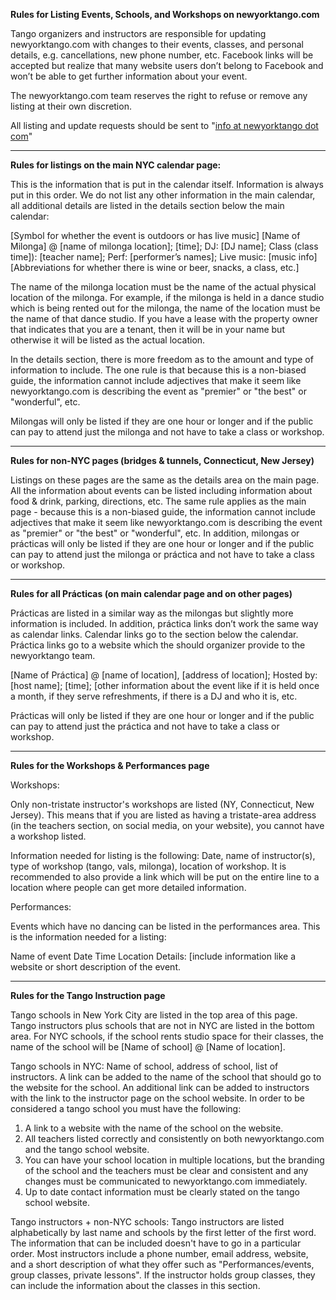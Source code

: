 **Rules for Listing Events, Schools, and Workshops on newyorktango.com**

Tango organizers and instructors are responsible for updating newyorktango.com with changes to their events, classes, and personal details, e.g. cancellations, new phone number, etc. Facebook links will be accepted but realize that many website users don’t belong to Facebook and won’t be able to get further information about your event.

The newyorktango.com team reserves the right to refuse or remove any listing at their own discretion.

All listing and update requests should be sent to "[info at newyorktango dot com](mailto:info@newyorktango.com)"

- - -

**Rules for listings on the main NYC calendar page:**

This is the information that is put in the calendar itself. Information is always put in this order. We do not list any other information in the main calendar, all additional details are listed in the details section below the main calendar:

\[Symbol for whether the event is outdoors or has live music\] \[Name of Milonga\] @ \[name of milonga location\]; \[time\]; DJ: \[DJ name\]; Class (class time\]): \[teacher name\]; Perf: \[performer’s names\]; Live music: \[music info\]
\[Abbreviations for whether there is wine or beer, snacks, a class, etc.\]

The name of the milonga location must be the name of the actual physical location of the milonga. For example, if the milonga is held in a dance studio which is being rented out for the milonga, the name of the location must be the name of that dance studio. If you have a lease with the property owner that indicates that you are a tenant, then it will be in your name but otherwise it will be listed as the actual location.

In the details section, there is more freedom as to the amount and type of information to include. The one rule is that because this is a non-biased guide, the information cannot include adjectives that make it seem like newyorktango.com is describing the event as "premier" or "the best" or "wonderful", etc.

Milongas will only be listed if they are one hour or longer and if the public can pay to attend just the milonga and not have to take a class or workshop.

- - -

**Rules for non-NYC pages (bridges & tunnels, Connecticut, New Jersey)**

Listings on these pages are the same as the details area on the main page. All the information about events can be listed including information about food & drink, parking, directions, etc. The same rule applies as the main page - because this is a non-biased guide, the information cannot include adjectives that make it seem like newyorktango.com is describing the event as "premier" or "the best" or "wonderful", etc. In addition, milongas or prácticas will only be listed if they are one hour or longer and if the public can pay to attend just the milonga or práctica and not have to take a class or workshop.

- - -

**Rules for all Prácticas (on main calendar page and on other pages)**

Prácticas are listed in a similar way as the milongas but slightly more information is included. In addition, práctica links don’t work the same way as calendar links. Calendar links go to the section below the calendar. Práctica links go to a website which the should organizer provide to the newyorktango team.

\[Name of Práctica\] @ \[name of location\], \[address of location\]; Hosted by: \[host name\]; \[time\]; \[other information about the event like if it is held once a month, if they serve refreshments, if there is a DJ and who it is, etc.

Prácticas will only be listed if they are one hour or longer and if the public can pay to attend just the práctica and not have to take a class or workshop.

- - -

**Rules for the Workshops & Performances page**

Workshops:

Only non-tristate instructor's workshops are listed (NY, Connecticut, New Jersey). This means that if you are listed as having a tristate-area address (in the teachers section, on social media, on your website), you cannot have a workshop listed.

Information needed for listing is the following: Date, name of instructor(s), type of workshop (tango, vals, milonga), location of workshop. It is recommended to also provide a link which will be put on the entire line to a location where people can get more detailed information.

Performances:

Events which have no dancing can be listed in the performances area. This is the information needed for a listing:

Name of event
Date
Time
Location
Details: \[include information like a website or short description of the event.

- - -

**Rules for the Tango Instruction page**

Tango schools in New York City are listed in the top area of this page. Tango instructors plus schools that are not in NYC are listed in the bottom area. For NYC schools, if the school rents studio space for their classes, the name of the school will be \[Name of school\] @ \[Name of location\].

Tango schools in NYC: Name of school, address of school, list of instructors. A link can be added to the name of the school that should go to the website for the school. An additional link can be added to instructors with the link to the instructor page on the school website.
In order to be considered a tango school you must have the following:

1.  A link to a website with the name of the school on the website.
2.  All teachers listed correctly and consistently on both newyorktango.com and the tango school website.
3.  You can have your school location in multiple locations, but the branding of the school and the teachers must be clear and consistent and any changes must be communicated to newyorktango.com immediately.
4.  Up to date contact information must be clearly stated on the tango school website.

Tango instructors + non-NYC schools: Tango instructors are listed alphabetically by last name and schools by the first letter of the first word. The information that can be included doesn't have to go in a particular order. Most instructors include a phone number, email address, website, and a short description of what they offer such as "Performances/events, group classes, private lessons". If the instructor holds group classes, they can include the information about the classes in this section.
